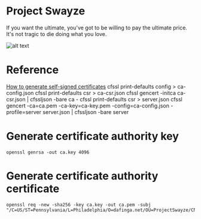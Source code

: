 # Project Swayze
If you want the ultimate, you've got to be willing to pay the ultimate price. It's not tragic to die doing what you love.

![alt text](pics/brodhi.jpg "Bodhi")

# Reference
[How to generate self-signed certificates](https://coreos.com/os/docs/latest/generate-self-signed-certificates.html)
    cfssl print-defaults config > ca-config.json
    cfssl print-defaults csr > ca-csr.json
    cfssl gencert -initca ca-csr.json | cfssljson -bare ca -
    cfssl print-defaults csr > server.json
    cfssl gencert -ca=ca.pem -ca-key=ca-key.pem -config=ca-config.json -profile=server server.json | cfssljson -bare server

# Generate certificate authority key
    openssl genrsa -out ca.key 4096

# Generate certificate authority certificate
    openssl req -new -sha256 -key ca.key -out ca.pem -subj "/C=US/ST=Pennsylvania/L=Philadelphia/O=dafinga.net/OU=ProjectSwayze/CN=localhost"